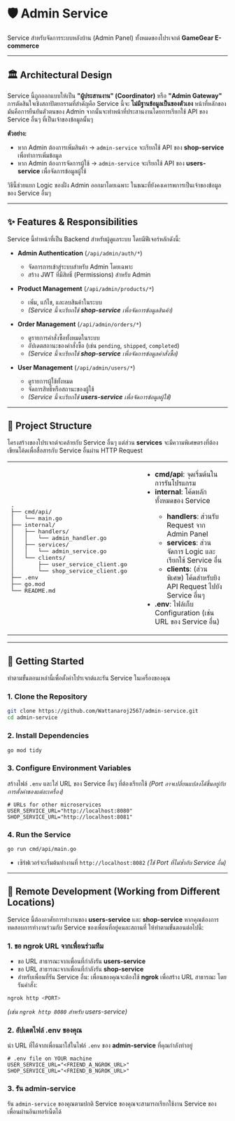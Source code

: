 # 🛡️ Admin Service

Service สำหรับจัดการระบบหลังบ้าน (Admin Panel) ทั้งหมดของโปรเจกต์ **GameGear E-commerce**

---

## 🏛️ Architectural Design

Service นี้ถูกออกแบบให้เป็น **"ผู้ประสานงาน" (Coordinator)** หรือ **"Admin Gateway"**
การตัดสินใจเชิงสถาปัตยกรรมที่สำคัญคือ Service นี้จะ **ไม่มีฐานข้อมูลเป็นของตัวเอง**
หน้าที่หลักของมันคือการยืนยันตัวตนของ Admin จากนั้นจะทำหน้าที่ประสานงานโดยการเรียกใช้ API ของ Service อื่นๆ ที่เป็นเจ้าของข้อมูลนั้นๆ

**ตัวอย่าง:**

* หาก Admin ต้องการเพิ่มสินค้า → `admin-service` จะเรียกใช้ API ของ **shop-service** เพื่อทำการเพิ่มข้อมูล
* หาก Admin ต้องการจัดการผู้ใช้ → `admin-service` จะเรียกใช้ API ของ **users-service** เพื่อจัดการข้อมูลผู้ใช้

วิธีนี้ช่วยแยก Logic ของฝั่ง Admin ออกมาโดยเฉพาะ ในขณะที่ยังคงเคารพการเป็นเจ้าของข้อมูลของ Service อื่นๆ

---

## ✨ Features & Responsibilities

Service นี้ทำหน้าที่เป็น Backend สำหรับผู้ดูแลระบบ โดยมีฟีเจอร์หลักดังนี้:

* **Admin Authentication** (`/api/admin/auth/*`)

  * จัดการการเข้าสู่ระบบสำหรับ Admin โดยเฉพาะ
  * สร้าง JWT ที่มีสิทธิ์ (Permissions) สำหรับ Admin

* **Product Management** (`/api/admin/products/*`)

  * เพิ่ม, แก้ไข, และลบสินค้าในระบบ
  * *(Service นี้จะเรียกใช้ **shop-service** เพื่อจัดการข้อมูลสินค้า)*

* **Order Management** (`/api/admin/orders/*`)

  * ดูรายการคำสั่งซื้อทั้งหมดในระบบ
  * อัปเดตสถานะของคำสั่งซื้อ (เช่น `pending`, `shipped`, `completed`)
  * *(Service นี้จะเรียกใช้ **shop-service** เพื่อจัดการข้อมูลคำสั่งซื้อ)*

* **User Management** (`/api/admin/users/*`)

  * ดูรายการผู้ใช้ทั้งหมด
  * จัดการสิทธิ์หรือสถานะของผู้ใช้
  * *(Service นี้จะเรียกใช้ **users-service** เพื่อจัดการข้อมูลผู้ใช้)*

---

## 📂 Project Structure

โครงสร้างของโปรเจกต์จะคล้ายกับ Service อื่นๆ แต่ส่วน **services** จะมีความพิเศษตรงที่ต้องเขียนโค้ดเพื่อสื่อสารกับ Service อื่นผ่าน HTTP Request

<table>
<tr>
<td width="60%">
<pre>
.
├── cmd/api/
│   └── main.go
├── internal/
│   ├── handlers/
│   │   └── admin_handler.go
│   ├── services/
│   │   └── admin_service.go
│   └── clients/
│       ├── user_service_client.go
│       └── shop_service_client.go
├── .env
├── go.mod
└── README.md
</pre>
</td>
<td>
<ul>
<li><b>cmd/api</b>: จุดเริ่มต้นในการรันโปรแกรม</li>
<li><b>internal</b>: โค้ดหลักทั้งหมดของ Service</li>
<ul>
<li><b>handlers</b>: ส่วนรับ Request จาก Admin Panel</li>
<li><b>services</b>: ส่วนจัดการ Logic และเรียกใช้ Service อื่น</li>
<li><b>clients</b>: (ส่วนพิเศษ) โค้ดสำหรับยิง API Request ไปยัง Service อื่นๆ</li>
</ul>
<li><b>.env</b>: ไฟล์เก็บ Configuration (เช่น URL ของ Service อื่น)</li>
</ul>
</td>
</tr>
</table>

---

## 🚀 Getting Started

ทำตามขั้นตอนเหล่านี้เพื่อตั้งค่าโปรเจกต์และรัน Service ในเครื่องของคุณ

### 1. Clone the Repository

```bash
git clone https://github.com/Wattanaroj2567/admin-service.git
cd admin-service
```

### 2. Install Dependencies

```bash
go mod tidy
```

### 3. Configure Environment Variables

สร้างไฟล์ `.env` และใส่ URL ของ Service อื่นๆ ที่ต้องเรียกใช้ *(Port อาจเปลี่ยนแปลงได้ขึ้นอยู่กับการตั้งค่าของแต่ละเครื่อง)*

```env
# URLs for other microservices
USER_SERVICE_URL="http://localhost:8080"
SHOP_SERVICE_URL="http://localhost:8081"
```

### 4. Run the Service

```bash
go run cmd/api/main.go
```

* เซิร์ฟเวอร์จะเริ่มต้นทำงานที่ `http://localhost:8082` *(ใช้ Port ที่ไม่ซ้ำกับ Service อื่น)*

---

## 🤝 Remote Development (Working from Different Locations)

Service นี้ต้องอาศัยการทำงานของ **users-service** และ **shop-service** หากคุณต้องการทดสอบการทำงานร่วมกับ Service ของเพื่อนที่อยู่คนละสถานที่ ให้ทำตามขั้นตอนต่อไปนี้:

### 1. ขอ ngrok URL จากเพื่อนร่วมทีม

* ขอ URL สาธารณะจากเพื่อนที่กำลังรัน **users-service**
* ขอ URL สาธารณะจากเพื่อนที่กำลังรัน **shop-service**
* สำหรับเพื่อนที่รัน Service อื่น: เพื่อนของคุณจะต้องใช้ **ngrok** เพื่อสร้าง URL สาธารณะ โดยรันคำสั่ง:

```bash
ngrok http <PORT>
```

*(เช่น `ngrok http 8080` สำหรับ users-service)*

### 2. อัปเดตไฟล์ .env ของคุณ

นำ URL ที่ได้จากเพื่อนมาใส่ในไฟล์ `.env` ของ **admin-service** ที่คุณกำลังทำอยู่

```env
# .env file on YOUR machine
USER_SERVICE_URL="<FRIEND_A_NGROK_URL>"
SHOP_SERVICE_URL="<FRIEND_B_NGROK_URL>"
```

### 3. รัน admin-service

รัน `admin-service` ของคุณตามปกติ
Service ของคุณจะสามารถเรียกใช้งาน Service ของเพื่อนผ่านอินเทอร์เน็ตได้
